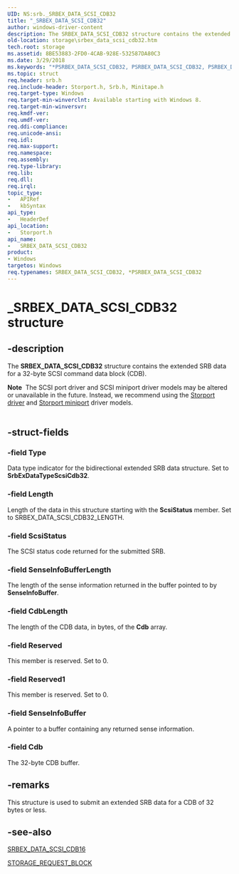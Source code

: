 ```yaml
---
UID: NS:srb._SRBEX_DATA_SCSI_CDB32
title: "_SRBEX_DATA_SCSI_CDB32"
author: windows-driver-content
description: The SRBEX_DATA_SCSI_CDB32 structure contains the extended SRB data for a 32-byte SCSI command data block (CDB).
old-location: storage\srbex_data_scsi_cdb32.htm
tech.root: storage
ms.assetid: 8BE53883-2FD0-4CAB-928E-532587DA80C3
ms.date: 3/29/2018
ms.keywords: "*PSRBEX_DATA_SCSI_CDB32, PSRBEX_DATA_SCSI_CDB32, PSRBEX_DATA_SCSI_CDB32 structure pointer [Storage Devices], SRBEX_DATA_SCSI_CDB32, SRBEX_DATA_SCSI_CDB32 structure [Storage Devices], _SRBEX_DATA_SCSI_CDB32, storage.srbex_data_scsi_cdb32, storport/PSRBEX_DATA_SCSI_CDB32, storport/SRBEX_DATA_SCSI_CDB32"
ms.topic: struct
req.header: srb.h
req.include-header: Storport.h, Srb.h, Minitape.h
req.target-type: Windows
req.target-min-winverclnt: Available starting with Windows 8.
req.target-min-winversvr: 
req.kmdf-ver: 
req.umdf-ver: 
req.ddi-compliance: 
req.unicode-ansi: 
req.idl: 
req.max-support: 
req.namespace: 
req.assembly: 
req.type-library: 
req.lib: 
req.dll: 
req.irql: 
topic_type:
-	APIRef
-	kbSyntax
api_type:
-	HeaderDef
api_location:
-	Storport.h
api_name:
-	SRBEX_DATA_SCSI_CDB32
product:
- Windows
targetos: Windows
req.typenames: SRBEX_DATA_SCSI_CDB32, *PSRBEX_DATA_SCSI_CDB32
---
```


# _SRBEX_DATA_SCSI_CDB32 structure


## -description


The <b>SRBEX_DATA_SCSI_CDB32</b> structure contains the extended SRB data for a 32-byte SCSI command data block (CDB).
<div class="alert"><b>Note</b>  The SCSI port driver and SCSI miniport driver models may be altered or unavailable in the future. Instead, we recommend using the <a href="https://msdn.microsoft.com/windows/hardware/drivers/storage/storport-driver">Storport driver</a> and <a href="https://msdn.microsoft.com/windows/hardware/drivers/storage/storport-miniport-drivers">Storport miniport</a> driver models.</div><div> </div>

## -struct-fields




### -field Type

Data type indicator for the bidirectional extended SRB data structure. Set to <b>SrbExDataTypeScsiCdb32</b>.


### -field Length

Length of the data in this structure starting with the <b>ScsiStatus</b> member. Set to SRBEX_DATA_SCSI_CDB32_LENGTH.


### -field ScsiStatus

The SCSI status code returned for the submitted SRB.


### -field SenseInfoBufferLength

The length of the sense information returned in the buffer pointed to by <b>SenseInfoBuffer</b>.


### -field CdbLength

The length of the CDB data, in bytes, of the <b>Cdb</b> array.


### -field Reserved

This member is reserved. Set to 0.


### -field Reserved1

This member is reserved. Set to 0.


### -field SenseInfoBuffer

A pointer to a buffer containing any returned sense information.


### -field Cdb

The 32-byte CDB buffer.


## -remarks



This structure is used to submit an extended SRB data for a CDB of 32 bytes or less.




## -see-also




<a href="https://msdn.microsoft.com/library/windows/hardware/hh920414">SRBEX_DATA_SCSI_CDB16</a>



<a href="https://msdn.microsoft.com/library/windows/hardware/hh451474">STORAGE_REQUEST_BLOCK</a>
 

 

